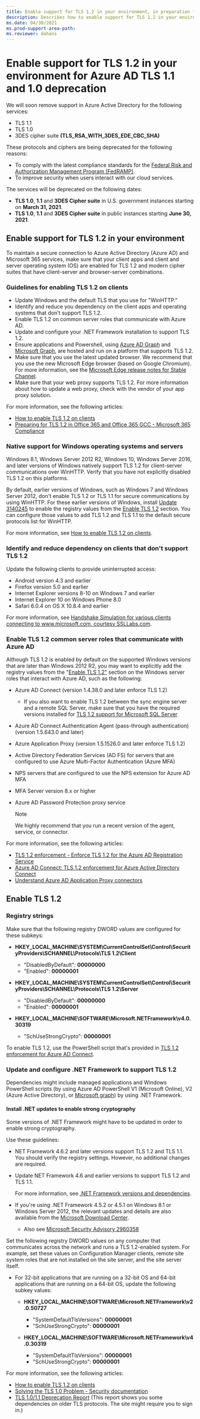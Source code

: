 ```yaml
---
title: Enable support for TLS 1.2 in your environment, in preparation for upcoming Azure AD TLS 1.0/1.1 deprecation
description: Describes how to enable support for TLS 1.2 in your environment, in preparation for upcoming Azure AD TLS 1.0/1.1 deprecation.
ms.date: 04/30/2021
ms.prod-support-area-path: 
ms.reviewer: dahans
---
```

# Enable support for TLS 1.2 in your environment for Azure AD TLS 1.1 and 1.0 deprecation

We will soon remove support in Azure Active Directory for the following services:

- TLS 1.1
- TLS 1.0
- 3DES cipher suite **(TLS_RSA_WITH_3DES_EDE_CBC_SHA)**

These protocols and ciphers are being deprecated for the following reasons:

- To comply with the latest compliance standards for the [Federal Risk and Authorization Management Program (FedRAMP)](https://www.fedramp.gov/).
- To improve security when users interact with our cloud services.

The services will be deprecated on the following dates:

- **TLS 1.0**, **1.1** and **3DES Cipher suite** in U.S. government instances starting on **March 31, 2021**.
- **TLS 1.0**, **1.1** and **3DES Cipher suite** in public instances starting **June 30, 2021**.

## Enable support for TLS 1.2 in your environment

To maintain a secure connection to Azure Active Directory (Azure AD) and Microsoft 365 services, make sure that your client apps and client and server operating system (OS) are enabled for TLS 1.2 and modern cipher suites that have client-server and browser-server combinations.

### Guidelines for enabling TLS 1.2 on clients

- Update Windows and the default TLS that you use for "WinHTTP."
- Identify and reduce you dependency on the client apps and operating systems that don’t support TLS 1.2.
- Enable TLS 1.2 on common server roles that communicate with Azure AD.
- Update and configure your .NET Framework installation to support TLS 1.2.
- Ensure applications and Powershell, using [Azure AD Graph](https://graph.windows.net) and [Microsoft Graph](https://graph.microsoft.com), are hosted and run on a platform that supports TLS 1.2.
- Make sure that you use the latest updated browser. We recommend that you use the new Microsoft Edge browser (based on Google Chromium). For more information, see the [Microsoft Edge release notes for Stable Channel](/deployedge/microsoft-edge-relnote-stable-channel).
- Make sure that your web proxy supports TLS 1.2. For more information about how to update a web proxy, check with the vendor of your app proxy solution.

For more information, see the following articles:

- [How to enable TLS 1.2 on clients](/mem/configmgr/core/plan-design/security/enable-tls-1-2-client)
- [Preparing for TLS 1.2 in Office 365 and Office 365 GCC - Microsoft 365 Compliance](/microsoft-365/compliance/prepare-tls-1.2-in-office-365)

### Native support for Windows operating systems and servers

Windows 8.1, Windows Server 2012 R2, Windows 10, Windows Server 2016, and later versions of Windows natively support TLS 1.2 for client-server communications over WinHTTP. Verify that you have not explicitly disabled TLS 1.2 on this platforms.

By default, earlier versions of Windows, such as Windows 7 and Windows Server 2012, don't enable TLS 1.2 or TLS 1.1 for secure communications by using WinHTTP. For these earlier versions of Windows, install [Update 3140245](https://support.microsoft.com/help/3140245) to enable the registry values from the [Enable TLS 1.2](#enable-tls-12) section. You can configure those values to add TLS 1.2 and TLS 1.1 to the default secure protocols list for WinHTTP.

For more information, see [How to enable TLS 1.2 on clients](/mem/configmgr/core/plan-design/security/enable-tls-1-2-client).

### Identify and reduce dependency on clients that don't support TLS 1.2

Update the following clients to provide uninterrupted access:

- Android version 4.3 and earlier
- Firefox version 5.0 and earlier
- Internet Explorer versions 8-10 on Windows 7 and earlier
- Internet Explorer 10 on Windows Phone 8.0
- Safari 6.0.4 on OS X 10.8.4 and earlier

For more information, see [Handshake Simulation for various clients connecting to www.microsoft.com, courtesy SSLLabs.com](/security/engineering/solving-tls1-problem#appendix-a-handshake-simulation).

### Enable TLS 1.2 common server roles that communicate with Azure AD

Although TLS 1.2 is enabled by default on the supported Windows versions that are later than Windows 2012 R2, you may want to explicitly add the registry values from the "[Enable TLS 1.2"](#enable-tls-12) section on the Windows server roles that interact with Azure AD, such as the following:

- Azure AD Connect (version 1.4.38.0 and later enforce TLS 1.2)
  - If you also want to enable TLS 1.2 between the sync engine server and a remote SQL Server, make sure that you have the required versions installed for [TLS 1.2 support for Microsoft SQL Server](https://support.microsoft.com/topic/kb3135244-tls-1-2-support-for-microsoft-sql-server-e4472ef8-90a9-13c1-e4d8-44aad198cdbe)
- Azure AD Connect Authentication Agent (pass-through authentication) (version 1.5.643.0 and later)
- Azure Application Proxy (version 1.5.1526.0 and later enforce TLS 1.2)
- Active Directory Federation Services (AD FS) for servers that are configured to use Azure Multi-Factor Authentication (Azure MFA)
- NPS servers that are configured to use the NPS extension for Azure AD MFA
- MFA Server version 8.x or higher
- Azure AD Password Protection proxy service

  > [!NOTE]
  > We highly recommend that you run a recent version of the agent, service, or connector.

For more information, see the following articles:

- [TLS 1.2 enforcement - Enforce TLS 1.2 for the Azure AD Registration Service](/azure/active-directory/devices/reference-device-registration-tls-1-2)
- [Azure AD Connect: TLS 1.2 enforcement for Azure Active Directory Connect](/azure/active-directory/hybrid/reference-connect-tls-enforcement)
- [Understand Azure AD Application Proxy connectors](/azure/active-directory/manage-apps/application-proxy-connectors#requirements-and-deployment)

## Enable TLS 1.2

### Registry strings

Make sure that the following registry DWORD values are configured for these subkeys:

- **HKEY_LOCAL_MACHINE\SYSTEM\CurrentControlSet\Control\SecurityProviders\SCHANNEL\Protocols\TLS 1.2\Client**

  - "DisabledByDefault": **00000000**
  - "Enabled": **00000001**
- **HKEY_LOCAL_MACHINE\SYSTEM\CurrentControlSet\Control\SecurityProviders\SCHANNEL\Protocols\TLS 1.2\Server**

  - "DisabledByDefault": **00000000**
  - "Enabled": **00000001**
- **HKEY_LOCAL_MACHINE\SOFTWARE\Microsoft.NETFramework\v4.0.30319**
  - "SchUseStrongCrypto": **00000001**

To enable TLS 1.2, use the PowerShell script that's provided in [TLS 1.2 enforcement for Azure AD Connect](/azure/active-directory/hybrid/reference-connect-tls-enforcement).

### Update and configure .NET Framework to support TLS 1.2

Dependencies might include managed applications and Windows PowerShell scripts (by using Azure AD PowerShell V1 (Microsoft Online), V2 (Azure Active Directory), or [Microsoft graph](https://graph.microsoft.com)) by using .NET Framework.

#### Install .NET updates to enable strong cryptography

Some versions of .NET Framework might have to be updated in order to enable strong cryptography.

Use these guidelines:

- NET Framework 4.6.2 and later versions support TLS 1.2 and TLS 1.1. You should verify the registry settings. However, no additional changes are required.

- Update NET Framework 4.6 and earlier versions to support TLS 1.2 and TLS 1.1.

  For more information, see [.NET Framework versions and dependencies](/dotnet/framework/migration-guide/versions-and-dependencies).

- If you're using .NET Framework 4.5.2 or 4.5.1 on Windows 8.1 or Windows Server 2012, the relevant updates and details are also available from the [Microsoft Download Center](https://www.microsoft.com/download/details.aspx?id=42883).

  - Also see [Microsoft Security Advisory 2960358](/security-updates/SecurityAdvisories/2015/2960358)

Set the following registry DWORD values  on any computer that communicates across the network and runs a TLS 1.2-enabled system. For example, set these values on Configuration Manager clients, remote site system roles that are not installed on the site server, and the site server itself.

- For 32-bit applications that are running on a 32-bit OS and 64-bit applications that are running on a 64-bit OS, update the following subkey values:

  - **HKEY_LOCAL_MACHINE\SOFTWARE\Microsoft\.NETFramework\v2.0.50727**

    - "SystemDefaultTlsVersions": **00000001**
    - "SchUseStrongCrypto": **00000001**
  
  - **HKEY_LOCAL_MACHINE\SOFTWARE\Microsoft\.NETFramework\v4.0.30319**

    - "SystemDefaultTlsVersions": **00000001**
    - "SchUseStrongCrypto": **00000001**

For more information, see the following articles:

- [How to enable TLS 1.2 on clients](/mem/configmgr/core/plan-design/security/enable-tls-1-2-client)
- [Solving the TLS 1.0 Problem - Security documentation](/security/engineering/solving-tls1-problem)
- [TLS 1.0/1.1 Deprecation Report](https://servicetrust.microsoft.com/AdminPage/TlsDeprecationReport/Download) (This report shows you some dependencies on older TLS protocols. The site might require you to sign in.)
